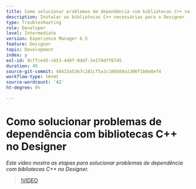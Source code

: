 ```yaml
---
title: Como solucionar problemas de dependência com bibliotecas C++ no Designer
description: Instalar as bibliotecas C++ necessárias para o Designer
type: Troubleshooting
role: Developer
level: Intermediate
version: Experience Manager 6.5
feature: Designer
topic: Development
index: y
exl-id: 9cffce45-c853-440f-9ddf-2e179dff6745
duration: 45
source-git-commit: 48433a5367c281cf5a1c106b08a1306f1b0e8ef4
workflow-type: tm+mt
source-wordcount: '42'
ht-degree: 0%

---
```


# Como solucionar problemas de dependência com bibliotecas C++ no Designer

*Este vídeo mostra as etapas para solucionar problemas de dependência com bibliotecas C++ no Designer.*

>[!VIDEO](https://video.tv.adobe.com/v/335576?quality=12&learn=on)
